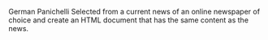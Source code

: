 German Panichelli
Selected from a current news of an online newspaper of choice and create an HTML document that has the same content as the news.